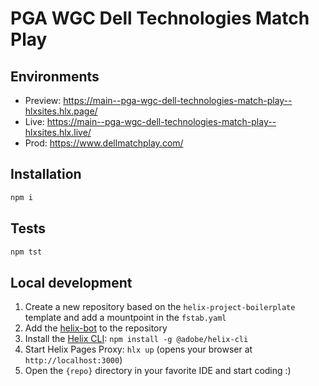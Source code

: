 # PGA WGC Dell Technologies Match Play

## Environments
- Preview: https://main--pga-wgc-dell-technologies-match-play--hlxsites.hlx.page/
- Live: https://main--pga-wgc-dell-technologies-match-play--hlxsites.hlx.live/
- Prod: https://www.dellmatchplay.com/

## Installation

```sh
npm i
```

## Tests

```sh
npm tst
```

## Local development

1. Create a new repository based on the `helix-project-boilerplate` template and add a mountpoint in the `fstab.yaml`
1. Add the [helix-bot](https://github.com/apps/helix-bot) to the repository
1. Install the [Helix CLI](https://github.com/adobe/helix-cli): `npm install -g @adobe/helix-cli`
1. Start Helix Pages Proxy: `hlx up` (opens your browser at `http://localhost:3000`)
1. Open the `{repo}` directory in your favorite IDE and start coding :)
